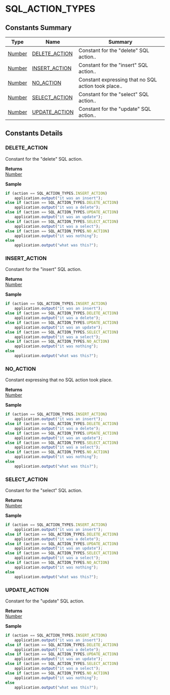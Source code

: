 # SQL\_ACTION\_TYPES

## Constants Summary

| Type                          | Name                                                   | Summary                                             |
| ----------------------------- | ------------------------------------------------------ | --------------------------------------------------- |
| [Number](../js-lib/number.md) | [DELETE\_ACTION](sql\_action\_types.md#DELETE\_ACTION) | Constant for the "delete" SQL action..              |
| [Number](../js-lib/number.md) | [INSERT\_ACTION](sql\_action\_types.md#INSERT\_ACTION) | Constant for the "insert" SQL action..              |
| [Number](../js-lib/number.md) | [NO\_ACTION](sql\_action\_types.md#NO\_ACTION)         | Constant expressing that no SQL action took place.. |
| [Number](../js-lib/number.md) | [SELECT\_ACTION](sql\_action\_types.md#SELECT\_ACTION) | Constant for the "select" SQL action..              |
| [Number](../js-lib/number.md) | [UPDATE\_ACTION](sql\_action\_types.md#UPDATE\_ACTION) | Constant for the "update" SQL action..              |

## Constants Details

### DELETE\_ACTION

Constant for the "delete" SQL action.

**Returns**\
[Number](../js-lib/number.md)

**Sample**

```javascript
if (action == SQL_ACTION_TYPES.INSERT_ACTION)
	application.output("it was an insert");
else if (action == SQL_ACTION_TYPES.DELETE_ACTION)
	application.output("it was a delete");
else if (action == SQL_ACTION_TYPES.UPDATE_ACTION)
	application.output("it was an update");
else if (action == SQL_ACTION_TYPES.SELECT_ACTION)
	application.output("it was a select");
else if (action == SQL_ACTION_TYPES.NO_ACTION)
	application.output("it was nothing");
else
	application.output("what was this?");
```

### INSERT\_ACTION

Constant for the "insert" SQL action.

**Returns**\
[Number](../js-lib/number.md)

**Sample**

```javascript
if (action == SQL_ACTION_TYPES.INSERT_ACTION)
	application.output("it was an insert");
else if (action == SQL_ACTION_TYPES.DELETE_ACTION)
	application.output("it was a delete");
else if (action == SQL_ACTION_TYPES.UPDATE_ACTION)
	application.output("it was an update");
else if (action == SQL_ACTION_TYPES.SELECT_ACTION)
	application.output("it was a select");
else if (action == SQL_ACTION_TYPES.NO_ACTION)
	application.output("it was nothing");
else
	application.output("what was this?");
```

### NO\_ACTION

Constant expressing that no SQL action took place.

**Returns**\
[Number](../js-lib/number.md)

**Sample**

```javascript
if (action == SQL_ACTION_TYPES.INSERT_ACTION)
	application.output("it was an insert");
else if (action == SQL_ACTION_TYPES.DELETE_ACTION)
	application.output("it was a delete");
else if (action == SQL_ACTION_TYPES.UPDATE_ACTION)
	application.output("it was an update");
else if (action == SQL_ACTION_TYPES.SELECT_ACTION)
	application.output("it was a select");
else if (action == SQL_ACTION_TYPES.NO_ACTION)
	application.output("it was nothing");
else
	application.output("what was this?");
```

### SELECT\_ACTION

Constant for the "select" SQL action.

**Returns**\
[Number](../js-lib/number.md)

**Sample**

```javascript
if (action == SQL_ACTION_TYPES.INSERT_ACTION)
	application.output("it was an insert");
else if (action == SQL_ACTION_TYPES.DELETE_ACTION)
	application.output("it was a delete");
else if (action == SQL_ACTION_TYPES.UPDATE_ACTION)
	application.output("it was an update");
else if (action == SQL_ACTION_TYPES.SELECT_ACTION)
	application.output("it was a select");
else if (action == SQL_ACTION_TYPES.NO_ACTION)
	application.output("it was nothing");
else
	application.output("what was this?");
```

### UPDATE\_ACTION

Constant for the "update" SQL action.

**Returns**\
[Number](../js-lib/number.md)

**Sample**

```javascript
if (action == SQL_ACTION_TYPES.INSERT_ACTION)
	application.output("it was an insert");
else if (action == SQL_ACTION_TYPES.DELETE_ACTION)
	application.output("it was a delete");
else if (action == SQL_ACTION_TYPES.UPDATE_ACTION)
	application.output("it was an update");
else if (action == SQL_ACTION_TYPES.SELECT_ACTION)
	application.output("it was a select");
else if (action == SQL_ACTION_TYPES.NO_ACTION)
	application.output("it was nothing");
else
	application.output("what was this?");
```
